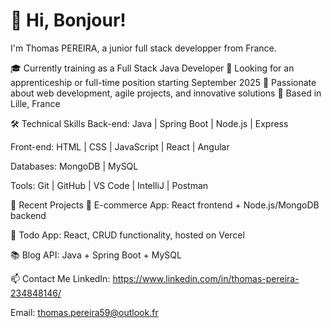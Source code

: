 # 👋 Hi, Bonjour!

I'm Thomas PEREIRA, a junior full stack developper from France.

🎓 Currently training as a Full Stack Java Developer
💼 Looking for an apprenticeship or full-time position starting September 2025
🚀 Passionate about web development, agile projects, and innovative solutions
📍 Based in Lille, France

🛠️ Technical Skills
Back-end: Java | Spring Boot | Node.js | Express

Front-end: HTML | CSS | JavaScript | React | Angular

Databases: MongoDB | MySQL

Tools: Git | GitHub | VS Code | IntelliJ | Postman

📌 Recent Projects
🛒 E-commerce App: React frontend + Node.js/MongoDB backend

🧾 Todo App: React, CRUD functionality, hosted on Vercel

📚 Blog API: Java + Spring Boot + MySQL

📫 Contact Me
LinkedIn: https://www.linkedin.com/in/thomas-pereira-234848146/

Email: thomas.pereira59@outlook.fr
